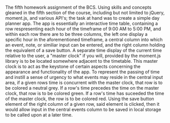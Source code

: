 The fifth homework assignment of the BCS. Using skills and concepts gleaned in the fifth section of the course, including but not limited to jQuery, moment.js, and various API's; the task at hand was to create a simple day planner app. 
The app is essentially an interactive time table, containing a row respresenting each hour of the timeframe of 9:00 AM to 5:00 PM, and within each row there are to be three columns, the left one display a specific hour in the aforementioned timeframe, a central column into which an event, note, or similiar input can be entered, and the right column holding the equivalent of a save button.
A separate time display of the current time relative to the user, a "master clock" if you will, provided by the moment.js library is to be located somewhere adjacent to the timetable. 
This master clock is to act as the keystone of certain aspects concerning the appearance and functionality of the app. 
To represent the passing of time and instill a sense of urgency to what events may reside in the central input area, if a given rows time is concurrent with the master clock, that row is to be colored a neutral grey.
If a row's time precedes the time on the master clock, that row is to be colored green. If a row's time has suceeded the time of the master clock, the row is to be colored red. 
Using the save button element of the right column of a given row, said element is clicked, then it would allow input in the central events column to be saved in local storage to be called upon at a later time.
